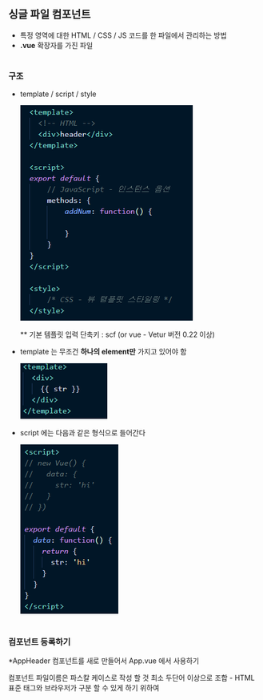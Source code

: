 ## 싱글 파일 컴포넌트 
- 특정 영역에 대한 HTML / CSS / JS 코드를 한 파일에서 관리하는 방법
- **.vue** 확장자를 가진 파일 
#
### 구조
- template / script / style          
  
  <img src="/Vue/img/싱글파일.png">     
  

  ** 기본 템플릿 입력 단축키 : scf (or vue - Vetur 버전 0.22 이상)

- template 는 무조건 **하나의 element만** 가지고 있어야 함   

  <img src="/Vue/img/싱파컴1.png">      

- script 에는 다음과 같은 형식으로 들어간다   

  <img src="/Vue/img/싱파컴3.png"> 
#
### 컴포넌트 등록하기 





*AppHeader 컴포넌트를 새로 만들어서 App.vue 에서 사용하기 

컴포넌트 파일이름은 파스칼 케이스로 작성 할 것 
최소 두단어 이상으로 조합  -   HTML 표준 태그와 브라우저가 구분 할 수 있게 하기 위하여 




